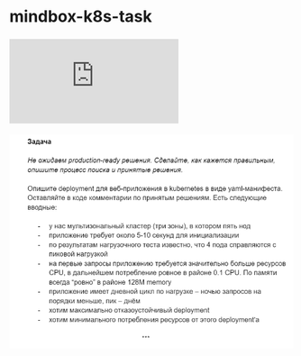 # mindbox-k8s-task

### ![Link to the task](https://screenshare.pics/image.php?id=9RRV8X.png)

![Task](/mindbox-k8s-task.png)
